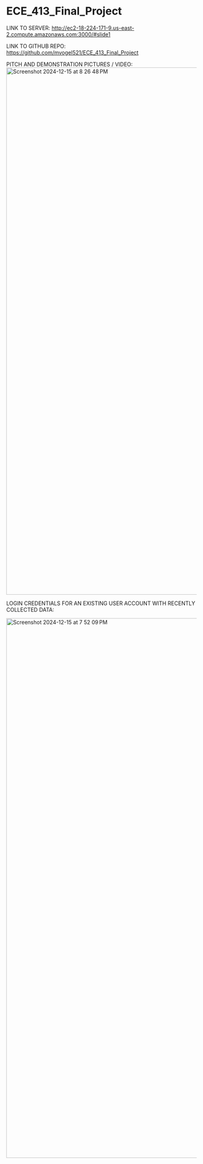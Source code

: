 # ECE_413_Final_Project

LINK TO SERVER:
http://ec2-18-224-171-9.us-east-2.compute.amazonaws.com:3000/#slide1

LINK TO GITHUB REPO:
https://github.com/mvogel521/ECE_413_Final_Project

PITCH AND DEMONSTRATION PICTURES / VIDEO:
<img width="1393" alt="Screenshot 2024-12-15 at 8 26 48 PM" src="https://github.com/user-attachments/assets/4b2adb0f-2def-428c-9e4b-e17d464ef4ff" />



LOGIN CREDENTIALS FOR AN EXISTING USER ACCOUNT WITH RECENTLY COLLECTED DATA:

<img width="1426" alt="Screenshot 2024-12-15 at 7 52 09 PM" src="https://github.com/user-attachments/assets/27a4bd6a-8ade-4cdd-bf7a-75f005ed2a8b" />



